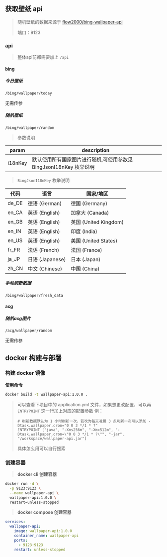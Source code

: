 ## 获取壁纸 api
> 随机壁纸的数据来源于 [flow2000/bing-wallpaper-api](https://github.com/flow2000/bing-wallpaper-api/tree/master/data)
>
> 端口：9123

### api

> 整体api前都需要加上 `/api`

#### bing

##### 今日壁纸

~~~
/bing/wallpaper/today
~~~

无需传参

##### 随机壁纸
~~~
/bing/wallpaper/random
~~~

> 参数说明

| param   | description                                |
|---------|--------------------------------------------|
| i18nKey | 默认使用所有国家图片进行随机,可使用参数见 BingJsonI18nKey 枚举说明 |

> `BingJsonI18nKey` 枚举说明

| 代码    | 语言            | 国家/地区               |
| ----- | ------------- | ------------------- |
| de_DE | 德语 (German)   | 德国 (Germany)        |
| en_CA | 英语 (English)  | 加拿大 (Canada)        |
| en_GB | 英语 (English)  | 英国 (United Kingdom) |
| en_IN | 英语 (English)  | 印度 (India)          |
| en_US | 英语 (English)  | 美国 (United States)  |
| fr_FR | 法语 (French)   | 法国 (France)         |
| ja_JP | 日语 (Japanese) | 日本 (Japan)          |
| zh_CN | 中文 (Chinese)  | 中国 (China)          |

##### 手动刷新数据
~~~
/bing/wallpaper/fresh_data
~~~

#### acg

##### 随机acg图片

~~~
/acg/wallpaper/random
~~~

无需传参

## docker 构建与部署
### 构建 docker 镜像
**使用命令** 
~~~ bash
docker build -t wallpaper-api:1.0.0 .
~~~
> 可以查看下项目中的 application.yml 文件，如果想更改配置，可以再 `ENTRYPOINT` 这一行加上对应的配置参数
> 例：
> ~~~
> # 刷新数据默认为 1 小时刷新一次，若改为每天凌晨 3 点刷新一次可以添加 -Dtask.wallpaper.cron="0 0 3 */1 * ?"
> ENTRYPOINT ["java", "-Xms256m", "-Xmx512m", "-Dtask.wallpaper.cron=\"0 0 3 */1 * ?\"", "-jar", "/workspace/wallpaper-api.jar"]
> ~~~
> 具体怎么用可以自行搜索
### 创建容器
> **docker cli 创建容器**
~~~bash
docker run -d \
  -p 9123:9123 \
  --name wallpaper-api \
  wallpaper-api:1.0.0 \
  restart=unless-stopped
~~~
> **docker compose 创建容器**
~~~yaml
services:
  wallpaper-api:
    image: wallpaper-api:1.0.0
    container_name: wallpaper-api
    ports:
      - 9123:9123
    restart: unless-stopped
~~~
